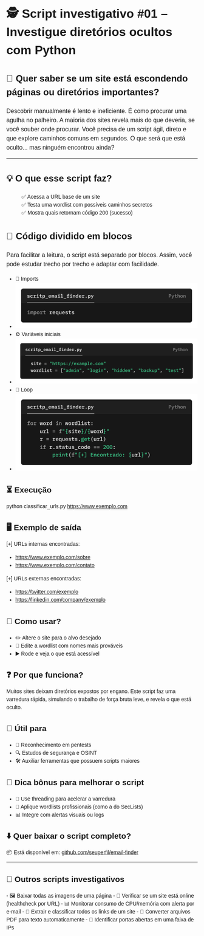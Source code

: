 <div id="conteudo-markdown" style="max-width: 570px; margin: auto; word-wrap: break-word; line-height: 1.5; font-family:Arial, sans-serif">
  
<h1 style="font-size:32px; font-weight:bold; border-bottom:none!important">
  🕵️ Script investigativo #01 – Investigue diretórios ocultos com Python
</h1>

<h2 style="font-size:24px; font-weight:bold; border-bottom:none!important">
  🧠 Quer saber se um site está escondendo páginas ou diretórios importantes?
</h2>

<p style="font-size:16px;">
  Descobrir manualmente é lento e ineficiente. É como procurar uma agulha no palheiro.  
A maioria dos sites revela mais do que deveria, se você souber onde procurar. Você precisa de um script ágil, direto e que explore caminhos comuns em segundos.  
O que será que está oculto... mas ninguém encontrou ainda?
</p>

<hr>

<h2 style="font-size:24px; font-weight:bold; border-bottom:none!important">
💡 O que esse script faz?
</h2>

<ul style="list-style:none!important; padding-left:0px; padding-left:40px">
  <li>✅ Acessa a URL base de um site</li>
  <li>✅ Testa uma wordlist com possíveis caminhos secretos</li>
  <li>✅ Mostra quais retornam código 200 (sucesso)</li>
</ul>

<h2 style="font-size:24px; font-weight:bold; border-bottom:none!important">
📄 Código dividido em blocos
</h2>

<p style="font-size:16px;">
  Para facilitar a leitura, o script está separado por blocos. Assim, você pode estudar trecho por trecho e adaptar com facilidade.
</p>

- 📁 Imports
- <img src="https://raw.githubusercontent.com/pinheiro-felipe/teste/6da0e70e59fae900f124e122acc27d5a22451c9a/images/script_email_finder.png" alt="Imports" width="500">
- ⚙️ Variáveis iniciais
- <img src="https://raw.githubusercontent.com/pinheiro-felipe/teste/6da0e70e59fae900f124e122acc27d5a22451c9a/images/script_email_finder_2.png" alt="Imports" width="500">
- 🔁 Loop
- <img src="https://raw.githubusercontent.com/pinheiro-felipe/teste/6da0e70e59fae900f124e122acc27d5a22451c9a/images/script_email_finder_3.png" alt="Imports" width="500">

## ⏳ Execução  
   python classificar_urls.py https://www.exemplo.com

## 🖥️ Exemplo de saída

[+] URLs internas encontradas:
  - https://www.exemplo.com/sobre
  - https://www.exemplo.com/contato

[+] URLs externas encontradas:
  - https://twitter.com/exemplo
  - https://linkedin.com/company/exemplo

## 🤔 Como usar?

- ✏️ Altere o site para o alvo desejado  
- 📃 Edite a wordlist com nomes mais prováveis  
- ▶️ Rode e veja o que está acessível  

## ❓ Por que funciona?

Muitos sites deixam diretórios expostos por engano. Este script faz uma varredura rápida, simulando o trabalho de força bruta leve, e revela o que está oculto.

## 🧰 Útil para

- 🎯 Reconhecimento em pentests  
- 🔍 Estudos de segurança e OSINT  
- 🛠️ Auxiliar ferramentas que possuem scripts maiores  

## 📌 Dica bônus para melhorar o script

- 🏃 Use threading para acelerar a varredura  
- 📃 Aplique wordlists profissionais (como a do SecLists)  
- 📊 Integre com alertas visuais ou logs  

## ⬇️ Quer baixar o script completo?

📦 Está disponível em: [github.com/seuperfil/email-finder](https://github.com/seuperfil/email-finder)

---

## 💾 Outros scripts investigativos
<ul style="list-style: none; padding-left: 0;">
- 🖼️ Baixar todas as imagens de uma página  
- 🔌 Verificar se um site está online (healthcheck por URL)  
- 📊 Monitorar consumo de CPU/memória com alerta por e-mail  
- 🔗 Extrair e classificar todos os links de um site  
- 📄 Converter arquivos PDF para texto automaticamente  
- 🔐 Identificar portas abertas em uma faixa de IPs
</ul>
</div>
